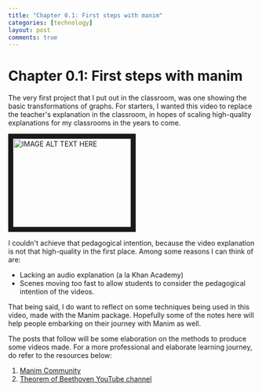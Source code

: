 ```yaml
---
title: "Chapter 0.1: First steps with manim"
categories: [technology]
layout: post
comments: true
---
```


# Chapter 0.1: First steps with manim

The very first project that I put out in the classroom, was one showing the basic transformations of graphs. For starters, I wanted this video to replace the teacher's explanation in the classroom, in hopes of scaling high-quality explanations for my classrooms in the years to come.

<a href="http://www.youtube.com/watch?feature=player_embedded&v=wmPH6SrvxX0
" target="_blank"><img src="http://img.youtube.com/vi/wmPH6SrvxX0/0.jpg" 
alt="IMAGE ALT TEXT HERE" width="240" height="180" border="10" /></a>

I couldn't achieve that pedagogical intention, because the video explanation is not that high-quality in the first place. Among some reasons I can think of are:

- Lacking an audio explanation (a la Khan Academy)
- Scenes moving too fast to allow students to consider the pedagogical intention of the videos.

That being said, I do want to reflect on some techniques being used in this video, made with the Manim package. Hopefully some of the notes here will help people embarking on their journey with Manim as well.

The posts that follow will be some elaboration on the methods to produce some videos made. For a more professional and elaborate learning journey, do refer to the resources below:

1. [Manim Community](https://docs.manim.community/en/stable/index.html)
2. [Theorem of Beethoven YouTube channel](https://www.youtube.com/c/TheoremofBeethoven)

